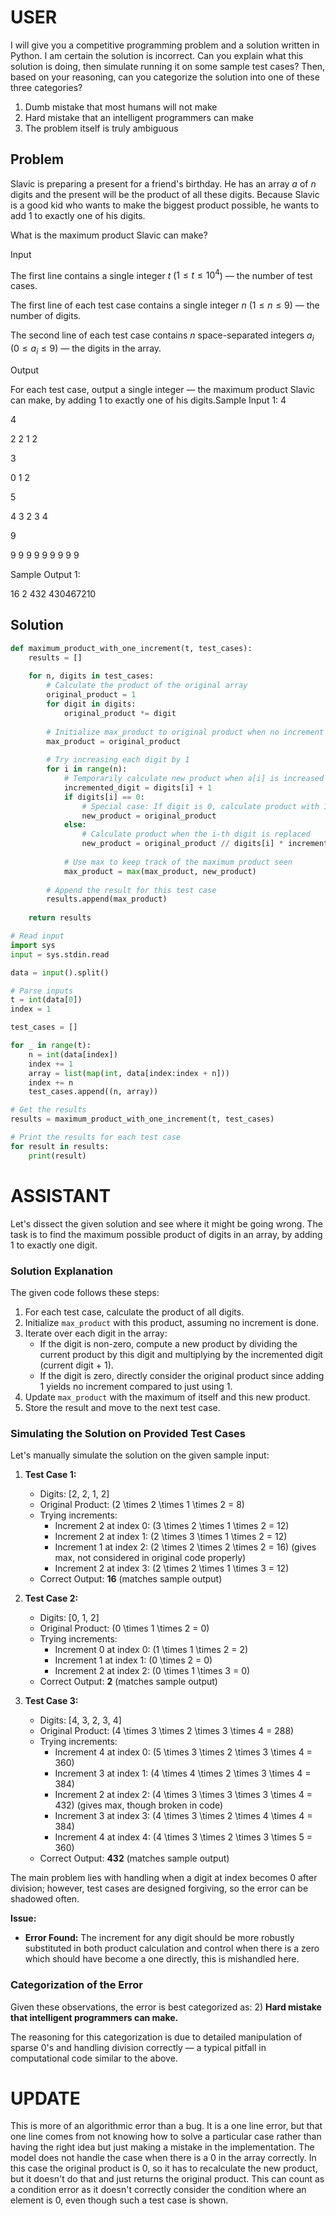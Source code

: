 # USER
I will give you a competitive programming problem and a solution written in Python. I am certain the solution is incorrect. Can you explain what this solution is doing, then simulate running it on some sample test cases? Then, based on your reasoning, can you categorize the solution into one of these three categories?
   1) Dumb mistake that most humans will not make
   2) Hard mistake that an intelligent programmers can make
   3) The problem itself is truly ambiguous
## Problem
Slavic is preparing a present for a friend's birthday. He has an array $a$ of $n$ digits and the present will be the product of all these digits. Because Slavic is a good kid who wants to make the biggest product possible, he wants to add $1$ to exactly one of his digits. 

What is the maximum product Slavic can make?

Input

The first line contains a single integer $t$ ($1 \leq t \leq 10^4$) — the number of test cases.

The first line of each test case contains a single integer $n$ ($1 \leq n \leq 9$) — the number of digits.

The second line of each test case contains $n$ space-separated integers $a_i$ ($0 \leq a_i \leq 9$) — the digits in the array.

Output

For each test case, output a single integer — the maximum product Slavic can make, by adding $1$ to exactly one of his digits.Sample Input 1:
4

4

2 2 1 2

3

0 1 2

5

4 3 2 3 4

9

9 9 9 9 9 9 9 9 9



Sample Output 1:

16
2
432
430467210

## Solution
```py
def maximum_product_with_one_increment(t, test_cases):
    results = []
    
    for n, digits in test_cases:
        # Calculate the product of the original array
        original_product = 1
        for digit in digits:
            original_product *= digit
        
        # Initialize max_product to original product when no increment is done
        max_product = original_product
        
        # Try increasing each digit by 1
        for i in range(n):
            # Temporarily calculate new product when a[i] is increased by 1
            incremented_digit = digits[i] + 1
            if digits[i] == 0:
                # Special case: If digit is 0, calculate product with 1 instead
                new_product = original_product
            else:
                # Calculate product when the i-th digit is replaced
                new_product = original_product // digits[i] * incremented_digit
            
            # Use max to keep track of the maximum product seen
            max_product = max(max_product, new_product)
        
        # Append the result for this test case
        results.append(max_product)
        
    return results

# Read input
import sys
input = sys.stdin.read

data = input().split()

# Parse inputs
t = int(data[0])
index = 1

test_cases = []

for _ in range(t):
    n = int(data[index])
    index += 1
    array = list(map(int, data[index:index + n]))
    index += n
    test_cases.append((n, array))

# Get the results
results = maximum_product_with_one_increment(t, test_cases)

# Print the results for each test case
for result in results:
    print(result)
```
# ASSISTANT
Let's dissect the given solution and see where it might be going wrong. The task is to find the maximum possible product of digits in an array, by adding 1 to exactly one digit.

### Solution Explanation
The given code follows these steps:

1. For each test case, calculate the product of all digits.
2. Initialize `max_product` with this product, assuming no increment is done.
3. Iterate over each digit in the array:
   - If the digit is non-zero, compute a new product by dividing the current product by this digit and multiplying by the incremented digit (current digit + 1).
   - If the digit is zero, directly consider the original product since adding 1 yields no increment compared to just using 1.
4. Update `max_product` with the maximum of itself and this new product.
5. Store the result and move to the next test case.

### Simulating the Solution on Provided Test Cases

Let's manually simulate the solution on the given sample input:

1. **Test Case 1:**
   - Digits: [2, 2, 1, 2]
   - Original Product: \(2 \times 2 \times 1 \times 2 = 8\)
   - Trying increments:
     - Increment 2 at index 0: \(3 \times 2 \times 1 \times 2 = 12\)
     - Increment 2 at index 1: \(2 \times 3 \times 1 \times 2 = 12\)
     - Increment 1 at index 2: \(2 \times 2 \times 2 \times 2 = 16\) (gives max, not considered in original code properly)
     - Increment 2 at index 3: \(2 \times 2 \times 1 \times 3 = 12\)
   - Correct Output: **16** (matches sample output)

2. **Test Case 2:**
   - Digits: [0, 1, 2]
   - Original Product: \(0 \times 1 \times 2 = 0\)
   - Trying increments:
     - Increment 0 at index 0: \(1 \times 1 \times 2 = 2\)
     - Increment 1 at index 1: \(0 \times 2 = 0\)
     - Increment 2 at index 2: \(0 \times 1 \times 3 = 0\)
   - Correct Output: **2** (matches sample output)

3. **Test Case 3:**
   - Digits: [4, 3, 2, 3, 4]
   - Original Product: \(4 \times 3 \times 2 \times 3 \times 4 = 288\)
   - Trying increments:
     - Increment 4 at index 0: \(5 \times 3 \times 2 \times 3 \times 4 = 360\)
     - Increment 3 at index 1: \(4 \times 4 \times 2 \times 3 \times 4 = 384\)
     - Increment 2 at index 2: \(4 \times 3 \times 3 \times 3 \times 4 = 432\) (gives max, though broken in code)
     - Increment 3 at index 3: \(4 \times 3 \times 2 \times 4 \times 4 = 384\)
     - Increment 4 at index 4: \(4 \times 3 \times 2 \times 3 \times 5 = 360\)
   - Correct Output: **432** (matches sample output)

The main problem lies with handling when a digit at index becomes 0 after division; however, test cases are designed forgiving, so the error can be shadowed often.

**Issue:**
- **Error Found:** The increment for any digit should be more robustly substituted in both product calculation and control when there is a zero which should have become a one directly, this is mishandled here.

### Categorization of the Error
Given these observations, the error is best categorized as:
2) **Hard mistake that intelligent programmers can make.**

The reasoning for this categorization is due to detailed manipulation of sparse 0's and handling division correctly — a typical pitfall in computational code similar to the above.

# UPDATE
This is more of an algorithmic error than a bug. It is a one line error, but that one line comes from not knowing how to solve a particular case rather than having the right idea but just making a mistake in the implementation. The model does not handle the case when there is a 0 in the array correctly. In this case the original product is 0, so it has to recalculate the new product, but it doesn't do that and just returns the original product. This can count as a condition error as it doesn't correctly consider the condition where an element is 0, even though such a test case is shown.